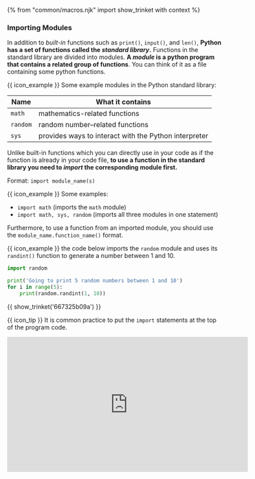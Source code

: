{% from "common/macros.njk" import show_trinket with context %}

### Importing Modules

In addition to _built-in_ functions such as `print()`, `input()`, and `len()`, **Python has a set of functions called the _standard library_.** Functions in the standard library are divided into modules. **A _module_ is a python program that contains a related group of functions**. You can think of it as a file containing some python functions.

<tip-box> 

{{ icon_example }} Some example modules in the Python standard library:

Name | What it contains
---- | ----------------
`math` | mathematics-related functions
`random` | random number–related functions
`sys` | provides ways to interact with the Python interpreter

</tip-box>
 
Unlike built-in functions which you can directly use in your code as if the function is already in your code file, **to use a function in the standard library you need to _import_ the corresponding module first.**

Format: `import module_name(s)`

{{ icon_example }} Some examples:
* `import math` (imports the `math` module)
* `import math, sys, random` (imports all three modules in one statement)

Furthermore, to use a function from an imported module, you should use the `module_name.function_name()` format.

<tip-box>

{{ icon_example }} the code below imports the `random` module and uses its `randint()` function to generate a number between 1 and 10.


```python
import random

print('Going to print 5 random numbers between 1 and 10')
for i in range(5):
    print(random.randint(1, 10))
```

{{ show_trinket('667325b09a') }}

</tip-box>

{{ icon_tip }} It is common practice to put the `import` statements at the top of the program code.

<panel type="seamless" header="%%{{ icon_video }} Importing modules%%">
<iframe width="560" height="315" src="https://www.youtube.com/embed/xJLj6fWfw6k?rel=0&showinfo=0&start=7&end=116&version=3" frameborder="0" allowfullscreen></iframe>

</panel><p/>

<include src="exercisePanel.md" boilerplate var-title="Circle Area" var-file="e-circleArea.md" />
